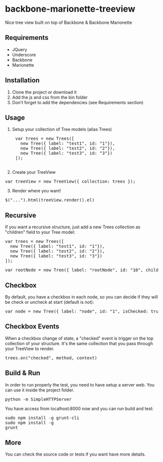 backbone-marionette-treeview
============================

Nice tree view built on top of Backbone &amp; Backbone Marionette

## Requirements
   - JQuery
   - Underscore
   - Backbone
   - Marionette

## Installation
1. Clone the project or download it
2. Add the js and css from the bin folder
3. Don't forget to add the dependencies (see Requirements section)

## Usage
1. Setup your collection of Tree models (alias Trees)

  <pre>
    var trees = new Trees([
      new Tree({ label: "test1", id: "1"}), 
      new Tree({ label: "test2", id: "2"}), 
      new Tree({ label: "test3", id: "3"})
    ]);
  </pre>

2. Create your TreeView

  <pre>var treeView = new TreeView({ collection: trees });</pre>
  
3. Render where you want!

  <pre>$("...").html(treeView.render().el)</pre>
  
  
## Recursive
If you want a recursive structure, just add a new Trees collection as "children" field to your Tree model:

<pre>var trees = new Trees([
  new Tree({ label: "test1", id: "1"}), 
  new Tree({ label: "test2", id: "2"}), 
  new Tree({ label: "test3", id: "3"})
]);</pre>
  
<pre>var rootNode = new Tree({ label: "rootNode", id: "10", children: trees });</pre>
  
## Checkbox
By default, you have a checkbox in each node, so you can decide if they will be check or uncheck at start (default is not):

<pre>var node = new Tree({ label: "node", id: "1", isChecked: true });</pre>

## Checkbox Events
When a checkbox change of state, a "checked" event is trigger on the top collection of your structure. It's the same collection that you pass through your TreeView to render.

<pre>trees.on("checked", method, context)</pre>


## Build & Run
In order to run properly the test, you need to have setup a server web. You can use it inside the project folder.
<pre>python -m SimpleHTTPServer</pre>

You have access from localhost:8000 now and you can run build and test:
<pre>
sudo npm install -g grunt-cli
sudo npm install -g
grunt</pre>

## More
You can check the source code or tests if you want have more details.

